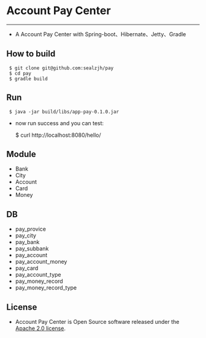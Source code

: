 # Account Pay Center
-----------------------------------------

* A Account Pay Center with Spring-boot、Hibernate、Jetty、Gradle

## How to build

     $ git clone git@github.com:sealzjh/pay
     $ cd pay
     $ gradle build

## Run
     $ java -jar build/libs/app-pay-0.1.0.jar

* now run success and you can test:

    $ curl http://localhost:8080/hello/

## Module
* Bank
* City
* Account
* Card
* Money

## DB
* pay_provice
* pay_city
* pay_bank
* pay_subbank
* pay_account
* pay_account_money
* pay_card
* pay_account_type
* pay_money_record
* pay_money_record_type

## License
* Account Pay Center is Open Source software released under the
[Apache 2.0 license](http://www.apache.org/licenses/LICENSE-2.0.html).
